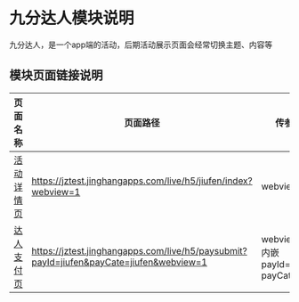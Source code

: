 <!-- 模块大标题 -->
# 九分达人模块说明
<!-- 模块说明 -->
九分达人，是一个app端的活动，后期活动展示页面会经常切换主题、内容等

<!--项目功能模块说明-->
## 模块页面链接说明
| 页面名称 | 页面路径 | 传参说明 | 支持平台 |
|--------|---------|---------|---------|
|[活动详情页](./index) | https://jztest.jinghangapps.com/live/h5/jiufen/index?webview=1 | webview=1 | webview、h5 | 
|[达人支付页](../pay) | https://jztest.jinghangapps.com/live/h5/paysubmit?payId=jiufen&payCate=jiufen&webview=1 | webview：(1)内嵌<br/>payId=jiufen<br/>payCate=jiufen | webview、h5 | 
